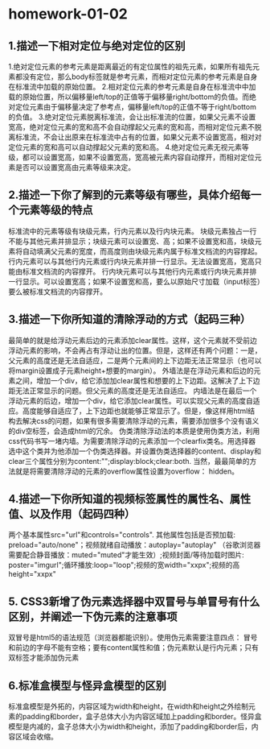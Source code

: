 # homework-01-02
## 1.描述一下相对定位与绝对定位的区别
1.绝对定位元素的参考元素是距离最近的有定位属性的祖先元素，如果所有祖先元素都没有定位，那么body标签就是参考元素，而相对定位元素的参考元素是自身在标准流中加载的原始位置。
2.相对定位元素的参考元素是自身在标准流中中加载的原始位置，所以偏移量left/top的正值等于偏移量right/bottom的负值。而绝对定位元素由于偏移量决定了参考点，偏移量left/top的正值不等于right/bottom的负值。
3.绝对定位元素脱离标准流，会让出标准流的位置，如果父元素不设置宽高，绝对定位元素的宽和高不会自动撑起父元素的宽和高，而相对定位元素不脱离标准流，不会让出原来在标准流中占有的位置，如果父元素不设置宽高，相对对定位元素的宽和高可以自动撑起父元素的宽和高。
4.绝对定位元素无视元素等级，都可以设置宽高，如果不设置宽高，宽高被元素内容自动撑开，而相对定位元素是否可以设置宽高由元素等级来决定。

## 2.描述一下你了解到的元素等级有哪些，具体介绍每一个元素等级的特点
标准流中的元素等级有块级元素，行内元素以及行内块元素。
块级元素独占一行不能与其他元素并排显示；块级元素可以设置宽、高；如果不设置宽和高，块级元素将自动填满父元素的宽度，而高度则由块级元素内属于标准文档流的内容撑起。
行内元素可以与其他行内元素或行内块元素并排一行显示。无法设置宽高，宽高只能由标准文档流的内容撑开。
行内块元素可以与其他行内元素或行内块元素并排一行显示。可以设置宽高；如果不设置宽和高，要么以原始尺寸加载（input标签）要么被标准文档流的内容撑开。

## 3.描述一下你所知道的清除浮动的方式（起码三种）
最简单的就是给浮动元素后边的元素添加clear属性。这样，这个元素就不受前边浮动元素的影响，不会再占有浮动让出的位置。但是，这样还有两个问题：一是，父元素的高度还是无法自适应，二是两个元素间的上下边距无法正常显示（也可以将margin设置成子元素height+想要的margin）。
外墙法是在浮动元素和后边的元素之间，增加一个div，给它添加加clear属性和想要的上下边距。这解决了上下边距无法正常显示的问题。但父元素的高度还是无法自适应。
内墙法是在最后一个浮动元素的后边，增加一个div，给它添加clear属性。可以实现父元素的高度自适应。高度能够自适应了，上下边距也就能够正常显示了。但是，像这样用html结构去解决css的问题，如果有很多需要清除浮动的元素，需要添加很多个没有语义的div空标签，会造成html的冗余。
伪类清除浮动法的本质是使用伪类方法，利用css代码书写一堵内墙。为需要清除浮动的元素添加一个clearfix类名。用选择器选中这个类并为他添加一个伪类选择器。并设置伪类选择器的content、display和clear三个属性分别为content:"";display:block;clear:both.
当然，最最简单的方法就是将需要清除浮动的元素的overflow属性设置为overflow： hidden。

## 4.描述一下你所知道的视频标签属性的属性名、属性值、以及作用（起码四种）
两个基本属性src="url"和controls="controls".
其他属性包括是否预加载:
preload="auto/none"；视频就绪自动播放：autoplay="autoplay" （谷歌浏览器需要配合静音播放：muted="muted"才能生效）;视频封面/等待加载时图片: poster="imgurl";循环播放:loop="loop";视频的宽width="xxpx";视频的高height="xxpx"

## 5. CSS3新增了伪元素选择器中双冒号与单冒号有什么区别，并阐述一下伪元素的注意事项
双冒号是html5的语法规范（浏览器都能识别）。使用伪元素需要注意四点： 冒号和前边的字母不能有空格；要有content属性和值；伪元素默认是行内元素；只有双标签才能添加伪元素

## 6.标准盒模型与怪异盒模型的区别
标准盒模型是外拓的，内容区域为width和height，在width和height之外绘制元素的padding和border，盒子总体大小为内容区域加上padding和border。怪异盒模型是内减的，盒子总体大小为width和height，添加了padding和border后，内容区域会收缩。
